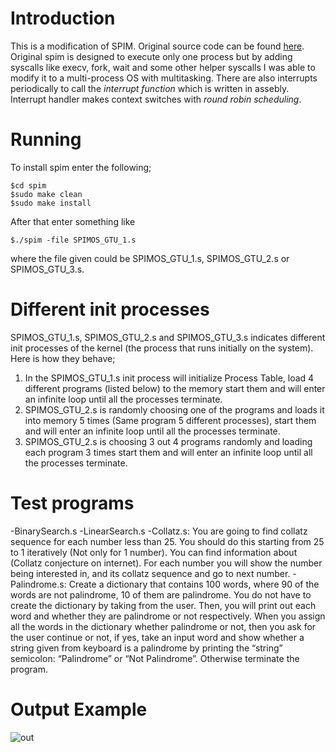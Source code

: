 # Introduction
This is a modification of SPIM. Original source code can be found [here](https://sourceforge.net/projects/spimsimulator/). Original spim is designed to execute only one process but by adding syscalls like execv, fork, wait and some other helper syscalls I was able to modify it to a multi-process OS with multitasking. There are also interrupts periodically to call the *interrupt function* which is written in assebly. Interrupt handler makes context switches with *round robin scheduling*.

# Running
To install spim enter the following;
```
$cd spim
$sudo make clean
$sudo make install
```
After that enter something like

```
$./spim -file SPIMOS_GTU_1.s
```
where the file given could be SPIMOS_GTU_1.s, SPIMOS_GTU_2.s or SPIMOS_GTU_3.s.

# Different init processes
SPIMOS_GTU_1.s, SPIMOS_GTU_2.s and SPIMOS_GTU_3.s indicates different init processes of the kernel (the process that runs initially on the system).
Here is how they behave;  

1.  In the SPIMOS_GTU_1.s init process will initialize Process Table, load 4 different programs (listed below) to the memory start
them and will enter an infinite loop until all the processes terminate.
2.  SPIMOS_GTU_2.s is randomly choosing one of the programs and loads it into memory 5 times (Same program 5 different
processes), start them and will enter an infinite loop until all the processes terminate.
3.  SPIMOS_GTU_2.s is choosing 3 out 4 programs randomly and loading each program 3 times start them and will enter an
infinite loop until all the processes terminate.

# Test programs
-BinarySearch.s
-LinearSearch.s
-Collatz.s: You are going to find collatz sequence for each number less than 25. You should do this starting from 25 to 1
iteratively (Not only for 1 number). You can find information about (Collatz conjecture on internet). For each number
you will show the number being interested in, and its collatz sequence and go to next number.
-Palindrome.s: Create a dictionary that contains 100 words, where 90 of the words are not palindrome, 10 of them are
palindrome. You do not have to create the dictionary by taking from the user. Then, you will print out each word and
whether they are palindrome or not respectively. When you assign all the words in the dictionary whether palindrome or
not, then you ask for the user continue or not, if yes, take an input word and show whether a string given from keyboard
is a palindrome by printing the “string” semicolon: “Palindrome” or “Not Palindrome”. Otherwise terminate the program.

# Output Example
![out](/media/1.jpg)
